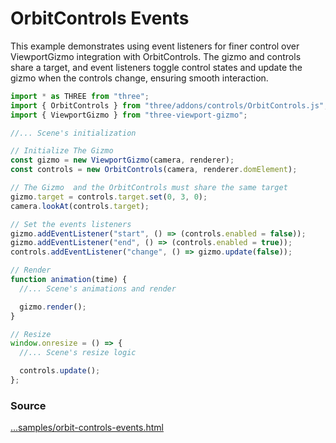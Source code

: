 # OrbitControls Events

<IframeContainer url="orbit-controls-events.html" />

This example demonstrates using event listeners for finer control over ViewportGizmo integration with OrbitControls. The gizmo and controls share a target, and event listeners toggle control states and update the gizmo when the controls change, ensuring smooth interaction.

```js
import * as THREE from "three";
import { OrbitControls } from "three/addons/controls/OrbitControls.js";
import { ViewportGizmo } from "three-viewport-gizmo";

//... Scene's initialization

// Initialize The Gizmo
const gizmo = new ViewportGizmo(camera, renderer);
const controls = new OrbitControls(camera, renderer.domElement);

// The Gizmo  and the OrbitControls must share the same target
gizmo.target = controls.target.set(0, 3, 0);
camera.lookAt(controls.target);

// Set the events listeners
gizmo.addEventListener("start", () => (controls.enabled = false));
gizmo.addEventListener("end", () => (controls.enabled = true));
controls.addEventListener("change", () => gizmo.update(false));

// Render
function animation(time) {
  //... Scene's animations and render

  gizmo.render();
}

// Resize
window.onresize = () => {
  //... Scene's resize logic

  controls.update();
};
```

### Source

[...samples/orbit-controls-events.html](https://github.com/Fennec-hub/three-viewport-gizmo/blob/main/docs/public/samples/orbit-controls-events.html)
